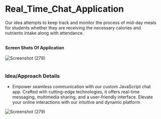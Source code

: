 # Real_Time_Chat_Application
Our idea attempts to keep track and monitor the process of mid-day meals for students whether they are receiving the necessary calories and nutrients intake along with attendance.
<br><br>

**Screen Shots Of Application** <br><br>
![Screenshot (279)](https://github.com/Pavanjangle/CodeSoft_Chat-Application/blob/main/Chat%20App%20SS2.png?raw=true)
<br><br>
<h3>Idea/Approach Details</h3>
<ul>
<li>Empower seamless communication with our custom JavaScript chat app. Crafted with cutting-edge technologies, it offers real-time messaging, multimedia sharing, and a user-friendly interface. Elevate your online interactions with our intuitive and dynamic platform

</ul>

![Screenshot (279)](https://github.com/Pavanjangle/CodeSoft_Chat-Application/blob/main/chat%20app%20SS1.png?raw=true)
